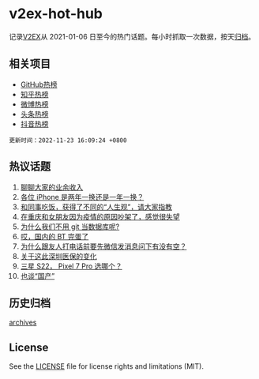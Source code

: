 # v2ex-hot-hub

 记录[V2EX](https://www.v2ex.com/)从 2021-01-06 日至今的热门话题。每小时抓取一次数据，按天[归档](archives)。
 
 ## 相关项目

- [GitHub热榜](https://github.com/snaildev/github-hot-hub)
- [知乎热榜](https://github.com/snaildev/zhihu-hot-hub)
- [微博热榜](https://github.com/snaildev/weibo-hot-hub)
- [头条热榜](https://github.com/snaildev/toutiao-hot-hub)
- [抖音热榜](https://github.com/snaildev/douyin-hot-hub)


 `更新时间：2022-11-23 16:09:24 +0800`

## 热议话题

1. [聊聊大家的业余收入](https://www.v2ex.com/t/897228)
1. [各位 iPhone 是两年一换还是一年一换？](https://www.v2ex.com/t/897270)
1. [和同事吃饭，获得了不同的“人生观”，请大家指教](https://www.v2ex.com/t/897245)
1. [在重庆和女朋友因为疫情的原因吵架了，感觉很失望](https://www.v2ex.com/t/897208)
1. [为什么我们不用 git 当数据库呢?](https://www.v2ex.com/t/897127)
1. [哎，国内的 BT 完蛋了](https://www.v2ex.com/t/897168)
1. [为什么跟友人打电话前要先微信发消息问下有没有空？](https://www.v2ex.com/t/897204)
1. [关于这此深圳医保的变化](https://www.v2ex.com/t/897134)
1. [三星 S22， Pixel 7 Pro 选哪个？](https://www.v2ex.com/t/897184)
1. [也谈“国产”](https://www.v2ex.com/t/897209)

## 历史归档

[archives](archives)

## License

See the [LICENSE](LICENSE) file for license rights and limitations (MIT).
